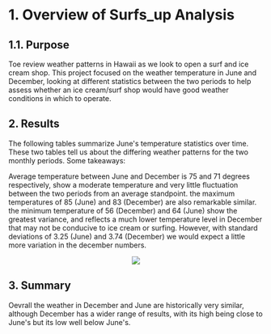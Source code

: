 # 1. Overview of Surfs_up Analysis

## 1.1. Purpose
Toe review weather patterns in Hawaii as we look to open a surf and ice cream shop. This project focused on the weather temperature in June and December, looking at different statistics between the two periods to help assess whether an ice cream/surf shop would have good weather conditions in which to operate.

## 2. Results
The following tables summarize June's temperature statistics over time.
These two tables tell us about the differing weather patterns for the two monthly periods. Some takeaways:

Average temperature between June and December is 75 and 71 degrees respectively, show a moderate temperature and very little fluctuation between the two periods from an average standpoint.
the maximum temperatures of 85 (June) and 83 (December) are also remarkable similar.
the minimum temperature of 56 (December) and 64 (June) show the greatest variance, and reflects a much lower temperature level in December that may not be conducive to ice cream or surfing. However, with standard deviations of 3.25 (June) and 3.74 (December) we would expect a little more variation in the december numbers.
<p align="center">
  <img  src="Analysis/PyberResults_Table.png">
</p>

## 3. Summary
Oevrall the weather in December and June are historically very similar, although December has a wider range of results, with its high being close to June's but its low well below June's.
